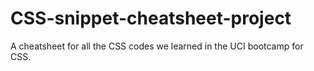# CSS-snippet-cheatsheet-project
A cheatsheet for all the CSS codes we learned in the UCI bootcamp for CSS.
